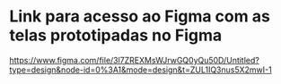 <h1>Link para acesso ao Figma com as telas prototipadas no Figma</h1>

https://www.figma.com/file/3l7ZREXMsWJrwGQ0yQu50D/Untitled?type=design&node-id=0%3A1&mode=design&t=ZUL1IQ3nus5X2mwI-1
